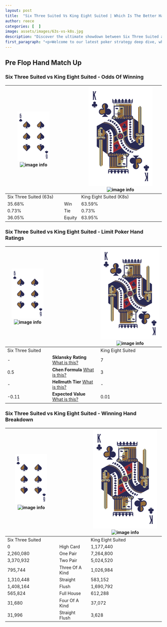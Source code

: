 ```yaml
---
layout: post
title:  "Six Three Suited Vs King Eight Suited | Which Is The Better Hand In Poker? A Complete Guide"
author: reece
categories: [  ]
image: assets/images/63s-vs-k8s.jpg
description: "Discover the ultimate showdown between Six Three Suited and King Eight Suited in poker! Uncover the odds, strategies, and scenarios where one hand triumphs over the other. Get ready to up your poker game with this thrilling analysis."
first_paragraph: "<p>Welcome to our latest poker strategy deep dive, where we're pitting two distinct hands against each other in a high-stakes showdown: Six Three Suited vs King Eight Suited.</p><p>In the dynamic world of poker, every decision counts, and knowing which hand holds the upper hand is key to your success at the table.</p><p>In this article, we'll dissect these two hands, explore the scenarios where one dominates the other, and equip you with the knowledge to make strategic choices that can tip the odds in your favor.</p><p>Get ready to unravel the intriguing dynamics of these poker hands and elevate your game to new heights.</p>"
---
```




[comment]: # (sp0)

## Pre Flop Hand Match Up

<div class="table hand-ratings" markdown="1"> 



### Six Three Suited vs King Eight Suited - Odds Of Winning


    
| ![image info](assets/images/hand1/6.png) ![image info](assets/images/hand1/3s.png) |  | ![image info](assets/images/hand2/K.png) ![image info](assets/images/hand2/8s.png) |
| -------- | -------- | -------- |
| Six Three Suited (63s) |  | King Eight Suited (K8s) |
| 35.68% | Win | 63.59% |
| 0.73% | Tie | 0.73% |
| 36.05% | Equity | 63.95% |




[comment]: # (sp1)



### Six Three Suited vs King Eight Suited - Limit Poker Hand Ratings


    
| ![image info](assets/images/hand1/6.png) ![image info](assets/images/hand1/3s.png) |  | ![image info](assets/images/hand2/K.png) ![image info](assets/images/hand2/8s.png) |
| -------- | -------- | -------- |
| Six Three Suited |  | King Eight Suited |
| - | **Sklansky Rating** [What is this?](/sklansky-rating-explained) | 7 |
| 0.5 | **Chen Formula** [What is this?](/chen-formula-explained) | 3 |
| - | **Hellmuth Tier** [What is this?](/Hellmuth-tier-explained) | - |
| -0.11 | **Expected Value** [What is this?](/expected-value-explained) | 0.01 |




[comment]: # (sp2)



### Six Three Suited vs King Eight Suited - Winning Hand Breakdown


    
| ![image info](assets/images/hand1/6.png) ![image info](assets/images/hand1/3s.png) |  | ![image info](assets/images/hand2/K.png) ![image info](assets/images/hand2/8s.png) |
| -------- | -------- | -------- |
| Six Three Suited |  | King Eight Suited |
| 0 | High Card | 1,177,440 |
| 2,260,080 | One Pair | 7,264,800 |
| 3,370,932 | Two Pair | 5,024,520 |
| 795,744 | Three Of A Kind | 1,026,984 |
| 1,310,448 | Straight | 583,152 |
| 1,408,164 | Flush | 1,690,792 |
| 565,824 | Full House | 612,288 |
| 31,680 | Four Of A Kind | 37,072 |
| 31,996 | Straight Flush | 3,628 |




[comment]: # (sp3)



</div>

[comment]: # (sp4)



[comment]: # (sp5)

